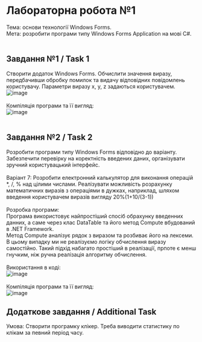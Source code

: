 # Лабораторна робота №1 <br/>
Тема: основи технології Windows Forms.<br/>
Мета: розробити програми типу Windows Forms Application на мові C#.<br/>
<br/>
## Завдання №1 / Task 1
Створити додаток Windows Forms. Обчислити значення виразу, передбачивши обробку помилок та видачу відповідних повідомлень користувачу. Параметри виразу x, y, z задаються користувачем.<br/>
![image](https://github.com/user-attachments/assets/69032cf9-bca2-407b-a879-b5ddfdd4541f)<br/>
<br/>
Компіляція програми та її вигляд:<br/>
![image](https://github.com/user-attachments/assets/2ad87c11-420a-4036-aa24-b885bf30097c)<br/>
<br/>
## Завдання №2 / Task 2
Розробити програми типу Windows Forms відповідно до варіанту. Забезпечити перевірку на коректність введених даних, організувати зручний користувацький інтерфейс.<br/>
<br/>
Варіант 7: Розробити електронний калькулятор для виконання операцій *, /, % над цілими числами. Реалізувати можливість розрахунку математичних виразів з операціями в дужках, наприклад, шляхом введення користувачем виразів вигляду 20%(1+10/(3-1))<br/>
<br/>
Розробка програми:<br/>
Програма використовує найпростіший спосіб обрахунку введенних данних, а саме через клас DataTable та його метод Compute вбудований в .NET Framework. <br/> Метод Compute аналізує рядок з виразом та розбиває його на лексеми. В цьому випадку ми не реалізуємо логіку обчислення виразу самостійно. Такий підхід набагато простіший в реалізації, прпоте є менш гнучким, ніж ручна реалізація алгоритму обчислення.<br/>
<br/>
Використання в коді:<br/>
![image](https://github.com/user-attachments/assets/c0bb3725-6f45-41e2-8da1-a2f4b2620084)<br/>
<br/>
Компіляція програми та її вигляд:<br/>
![image](https://github.com/user-attachments/assets/202896d8-362d-448d-b118-fe0178bf204c)<br/>

## Додаткове завдання / Additional Task
Умова: Створити програмку клікер. Треба виводити статистику по клікам за певний період часу.<br/>

